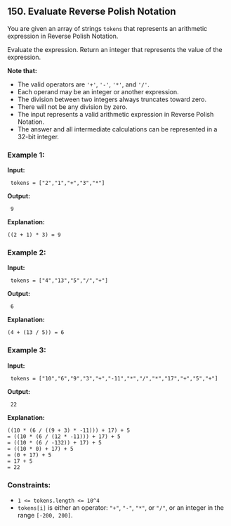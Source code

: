 ## 150. Evaluate Reverse Polish Notation

You are given an array of strings `tokens` that represents an arithmetic expression in Reverse Polish Notation.

Evaluate the expression. Return an integer that represents the value of the expression.

**Note that:**
- The valid operators are `'+'`, `'-'`, `'*'`, and `'/'`.
- Each operand may be an integer or another expression.
- The division between two integers always truncates toward zero.
- There will not be any division by zero.
- The input represents a valid arithmetic expression in Reverse Polish Notation.
- The answer and all intermediate calculations can be represented in a 32-bit integer.

### Example 1:

**Input:**
```plaintext
 tokens = ["2","1","+","3","*"]
```
**Output:**
```plaintext
 9
```
**Explanation:**
```
((2 + 1) * 3) = 9
```

### Example 2:

**Input:**
```plaintext
 tokens = ["4","13","5","/","+"]
```
**Output:**
```plaintext
 6
```
**Explanation:**
```
(4 + (13 / 5)) = 6
```

### Example 3:

**Input:**
```plaintext
 tokens = ["10","6","9","3","+","-11","*","/","*","17","+","5","+"]
```
**Output:**
```plaintext
 22
```
**Explanation:**
```
((10 * (6 / ((9 + 3) * -11))) + 17) + 5
= ((10 * (6 / (12 * -11))) + 17) + 5
= ((10 * (6 / -132)) + 17) + 5
= ((10 * 0) + 17) + 5
= (0 + 17) + 5
= 17 + 5
= 22
```

### Constraints:
- `1 <= tokens.length <= 10^4`
- `tokens[i]` is either an operator: `"+"`, `"-"`, `"*"`, or `"/"`, or an integer in the range `[-200, 200]`. 

